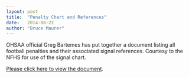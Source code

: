 ```yaml
---
layout: post
title:  "Penalty Chart and References"
date:   2014-08-22
author: "Bruce Maurer"
---
```


OHSAA official Greg Bartemes has put together a document listing all football
penalties and their associated signal references. Courtesy to the NFHS for use
of the signal chart.

[Please click here to view the
document](https://storage.googleapis.com/ohsaa-websites/mechanics/penalty_chart_and_signal_references.pdf).
